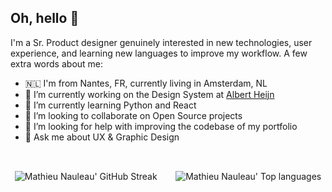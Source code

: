 ## Oh, hello 👋

I'm a Sr. Product designer genuinely interested in new technologies, user experience, and learning new languages to improve my workflow. A few extra words about me:

- 🇳🇱 I'm from Nantes, FR, currently living in Amsterdam, NL
- 🔭 I’m currently working on the Design System at [Albert Heijn](https://www.ah.nl)
- 🌱 I’m currently learning Python and React
- 👯 I’m looking to collaborate on Open Source projects
- 🤔 I’m looking for help with improving the codebase of my portfolio
- 💬 Ask me about UX & Graphic Design

<div style="display: flex; justify-content: space-around; gap: 1rem; padding-top: 2rem;">
  <img src="https://github-readme-streak-stats.herokuapp.com?user=mathnauleau&theme=transparent&hide_border=true&date_format=j%20M%5B%20Y%5D&mode=daily" alt="Mathieu Nauleau' GitHub Streak" />
  <img alt="Mathieu Nauleau' Top languages" src="https://github-readme-stats.vercel.app/api/top-langs/?username=mathnauleau&layout=compact&theme=transparent&hide_border=false"/>  
</div>
